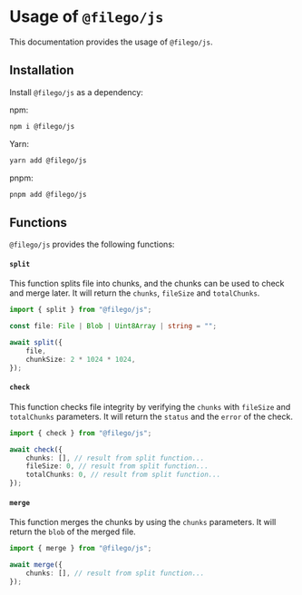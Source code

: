 # Usage of `@filego/js`

This documentation provides the usage of `@filego/js`.

## Installation

Install `@filego/js` as a dependency:

npm:

```bash
npm i @filego/js
```

Yarn:

```bash
yarn add @filego/js
```

pnpm:

```bash
pnpm add @filego/js
```

## Functions

`@filego/js` provides the following functions:

#### `split`

This function splits file into chunks, and the chunks can be used to check and merge later. It will return the `chunks`, `fileSize` and `totalChunks`.

```typescript
import { split } from "@filego/js";

const file: File | Blob | Uint8Array | string = "";

await split({
    file,
    chunkSize: 2 * 1024 * 1024,
});
```

#### `check`

This function checks file integrity by verifying the `chunks` with `fileSize` and `totalChunks` parameters. It will return the `status` and the `error` of the check.

```typescript
import { check } from "@filego/js";

await check({
    chunks: [], // result from split function...
    fileSize: 0, // result from split function...
    totalChunks: 0, // result from split function...
});
```

#### `merge`
 
This function merges the chunks by using the `chunks` parameters. It will return the `blob` of the merged file.

```typescript
import { merge } from "@filego/js";

await merge({
    chunks: [], // result from split function...
});
```
